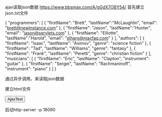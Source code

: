 ajax读取json数据
https://www.bbsmax.com/A/gGdX7OBY54/
首先建立json.txt文件
 
{
"programmers": [
{ "firstName": "Brett", "lastName":"McLaughlin", "email": "brett@newInstance.com" },
{ "firstName": "Jason", "lastName":"Hunter", "email": "jason@servlets.com" },
{ "firstName": "Elliotte", "lastName":"Harold", "email": "elharo@macfaq.com" }
],
"authors": [
{ "firstName": "Isaac", "lastName": "Asimov", "genre": "science fiction" },
{ "firstName": "Tad", "lastName": "Williams", "genre": "fantasy" },
{ "firstName": "Frank", "lastName": "Peretti", "genre": "christian fiction" }
],
"musicians": [
{ "firstName": "Eric", "lastName": "Clapton", "instrument": "guitar" },
{ "firstName": "Sergei", "lastName": "Rachmaninoff", "instrument": "piano" }
]
}
 
通过异步调用，来读取json数据
 
建立html文件
<html xmlns="http://www.w3.org/1999/xhtml" >
<head runat="server">
<script type="text/javascript">
var xmlHttp;
function createXMLHttpRequest()
{
    if(window.ActiveXObject)
    {
        xmlHttp = new ActiveXObject("Microsoft.XMLHTTP");
    }
    else if(window.XMLHttpRequest)
    {
        xmlHttp = new XMLHttpRequest();
    }
}
function startRequest()
{
    createXMLHttpRequest();
    try
    {
        xmlHttp.onreadystatechange = handleStateChange;
        xmlHttp.open("GET", "Json.txt", true);
        xmlHttp.send(null);
    }
    catch(exception)
    {
        alert("xmlHttp Fail");
    }
}
function handleStateChange()
{
    if(xmlHttp.readyState == 4)
    {
        if (xmlHttp.status == 200 || xmlHttp.status == 0)
        {
            var result = xmlHttp.responseText;
            var json = eval("(" + result + ")");
            alert(json.programmers[0].firstName);//读取json数据
            //alert(json.sex);
        }
    }
}
</script>
</head>
<body>
    <div>
        <input type="button" value="AjaxTest" onclick="startRequest();" />
    </div>
</body>
</html>



启动http-server -p 18090


